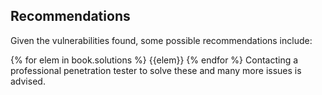 ## Recommendations

Given the vulnerabilities found, some possible recommendations include:

{% for elem in book.solutions %}
{{elem}}
{% endfor %}
Contacting a professional penetration tester to solve these and many more issues is advised.
